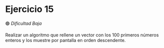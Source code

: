 # Ejercicio 15
🟢 *Dificultad Baja*

Realizar un algoritmo que rellene un vector con los 100 primeros números enteros y los
muestre por pantalla en orden descendente.


